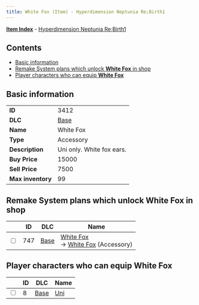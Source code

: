 ```yaml
---
title: White Fox (Item) - Hyperdimension Neptunia Re;Birth1
---
```


[**Item Index**](/neptunia/rb1/item/index.html) - [Hyperdimension Neptunia Re;Birth1](/neptunia/rb1)

## Contents

- [Basic information](#basic-information)
- [Remake System plans which unlock **White Fox** in shop](#remake-system-plans-which-unlock-white-fox-in-shop)
- [Player characters who can equip **White Fox**](#player-characters-who-can-equip-white-fox)
## Basic information

|   |   |
| -- | -- |
| **ID** | 3412 |
| **DLC** | [Base](/neptunia/rb1/dlc/1-base.html) |
| **Name** | White Fox |
| **Type** | Accessory |
| **Description** | Uni only. White fox ears. |
| **Buy Price** | 15000 |
| **Sell Price** | 7500 |
| **Max inventory** | 99 |


## Remake System plans which unlock **White Fox** in shop

|    | ID | DLC | Name |
| -- | -- | --- | ---- |
| <input type="checkbox" id="rb1-remake-1-747" class="trackbox" /> | 747 | [Base](/neptunia/rb1/dlc/1-base.html) | [White Fox](/neptunia/rb1/remake/1-747-white-fox.html)<br /> → [White Fox](/neptunia/rb1/item/1-3412-white-fox.html) (Accessory) |


## Player characters who can equip **White Fox**

|    | ID | DLC | Name |
| -- | -- | --- | ---- |
| <input type="checkbox" id="rb1-player-1-8" class="trackbox" /> | 8 | [Base](/neptunia/rb1/dlc/1-base.html) | [Uni](/neptunia/rb1/player/1-8-uni.html) |
